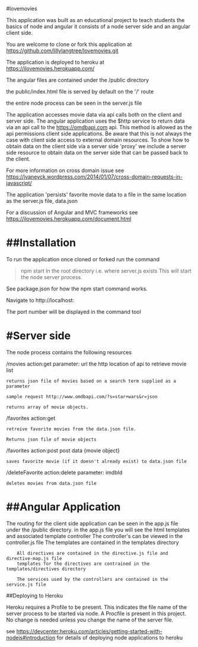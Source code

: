 #lovemovies

This application was built as an educational project to teach students the basics of node and angular
it consists of a node server side and an angular client side.

You are welcome to clone or fork this application at https://github.com/lillylangtree/lovemovies.git

The application is deployed to heroku at https://ilovemovies.herokuapp.com/

The angular files are contained under the /public directory

the public/index.html file is served by default on the '/' route

the entire node process can be seen in the server.js file

The application accesses movie data via api calls both on the client and server side.
The angular application uses the $http service to return data via an api call to the
https://omdbapi.com api. This method is allowed as the api permissions client side
applications. Be aware that this is not always the case with client side access to
external domain resources. To show how to obtain data on the client side via a server
side 'proxy' we include a server side resource to obtain data on the server side
that can be passed back to the client.

For more information on cross domain issue see
https://jvaneyck.wordpress.com/2014/01/07/cross-domain-requests-in-javascript/

The application 'persists' favorite movie data to a file in the same location as
the server.js file, data.json

For a discussion of Angular and MVC frameworks see https://ilovemovies.herokuapp.com/document.html

##Installation
=============
To run the application once cloned or forked run the command
>npm start
In the root directory i.e. where server.js exists
This will start the node server process.

See package.json for how the npm start command works.

Navigate to http://localhost:<port number>

The port number will be displayed in the command tool

#Server side
=============
The node process contains the following resources

/movies action:get
    parameter: url the http location of api to retrieve movie list

    returns json file of movies based on a search term supplied as a parameter

    sample request http://www.omdbapi.com/?s=star+wars&r=json

    returns array of movie objects.

/favorites action:get

    retreive favorite movies from the data.json file.

    Returns json file of movie objects

/favorites action:post
    post data {movie object}

    saves favorite movie (if it doesn't already exist) to data.json file

/deleteFavorite action:delete
    parameter: imdbId

    deletes movies from data.json file

##Angular Application
===================

The routing for the client side application can be seen in the app.js file under the /public
directory.
        in the app.js file you will see the html templates and associated template controller
        The controller's can be viewed in the controller.js file
        The templates are contained in the templates directory

        All directives are contained in the directive.js file and directive-map.js file
        templates for the directives are contrained in the templates/directives directory

        The services used by the controllers are contained in the service.js file

##Deploying to Heroku

Heroku requires a Profile to be present. This indicates the file name of the server process to be started via node.
A Procfile is present in this project. No change is needed unless you change the name of the server file.

see https://devcenter.heroku.com/articles/getting-started-with-nodejs#introduction for details of deploying
node applications to heroku
